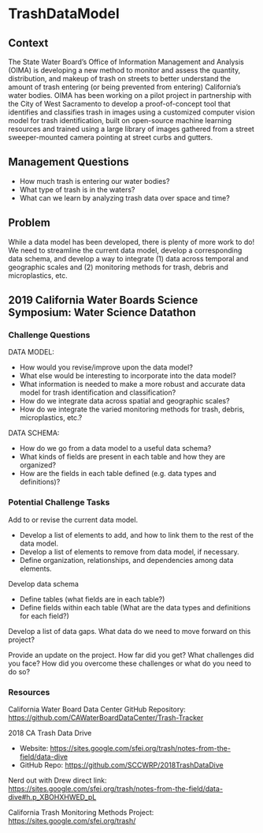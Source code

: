 # TrashDataModel

## Context
The State Water Board’s Office of Information Management and Analysis (OIMA) is developing a new method to monitor and assess the quantity, distribution, and makeup of trash on streets to better understand the amount of trash entering (or being prevented from entering) California’s water bodies. OIMA has been working on a pilot project in partnership with the City of West Sacramento to develop a proof-of-concept tool that identifies and classifies trash in images using a customized computer vision model for trash identification, built on open-source machine learning resources and trained using a large library of images gathered from a street sweeper-mounted camera pointing at street curbs and gutters.

## Management Questions
- How much trash is entering our water bodies?
- What type of trash is in the waters?
- What can we learn by analyzing trash data over space and time?

## Problem
While a data model has been developed, there is plenty of more work to do! We need to streamline the current data model, develop a corresponding data schema, and develop a way to integrate (1) data across temporal and geographic scales and (2) monitoring methods for trash, debris and microplastics, etc.

## 2019 California Water Boards Science Symposium: Water Science Datathon
### Challenge Questions
DATA MODEL: 
- How would you revise/improve upon the data model?
- What else would be interesting to incorporate into the data model?  
- What information is needed to make a more robust and accurate data model for trash identification and classification?
- How do we integrate data across spatial and geographic scales?
- How do we integrate the varied monitoring methods for trash, debris, microplastics, etc.?

DATA SCHEMA: 
- How do we go from a data model to a useful data schema?
- What kinds of fields are present in each table and how they are organized?
- How are the fields in each table defined (e.g. data types and definitions)?

### Potential Challenge Tasks
Add to or revise the current data model. 
- Develop a list of elements to add, and how to link them to the rest of the data model. 
- Develop a list of elements to remove from data model, if necessary. 
- Define organization, relationships, and dependencies among data elements.

Develop data schema
- Define tables (what fields are in each table?)
- Define fields within each table (What are the data types and definitions for each field?)

Develop a list of data gaps. What data do we need to move forward on this project?

Provide an update on the project. How far did you get? What challenges did you face? How did you overcome these challenges or what do you need to do so?

### Resources
California Water Board Data Center GitHub Repository: https://github.com/CAWaterBoardDataCenter/Trash-Tracker

2018 CA Trash Data Drive
- Website: https://sites.google.com/sfei.org/trash/notes-from-the-field/data-dive
- GitHub Repo: https://github.com/SCCWRP/2018TrashDataDive

Nerd out with Drew direct link: https://sites.google.com/sfei.org/trash/notes-from-the-field/data-dive#h.p_XBOHXHWED_pL

California Trash Monitoring Methods Project: https://sites.google.com/sfei.org/trash/
